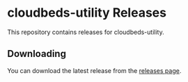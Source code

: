 # cloudbeds-utility Releases

This repository contains releases for cloudbeds-utility.

## Downloading

You can download the latest release from the [releases page](releases).
